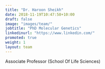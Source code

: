 ```yaml
---
title: "Dr. Haroon Sheikh"
date: 2018-11-19T10:47:58+10:00
draft: false
image: "images/team/"
jobtitle: "PhD Molecular Genetics"
linkedinurl: "https://www.linkedin.com/"
promoted: true
weight: 1
layout: team
---
```


Associate Professor (School Of Life Sciences)